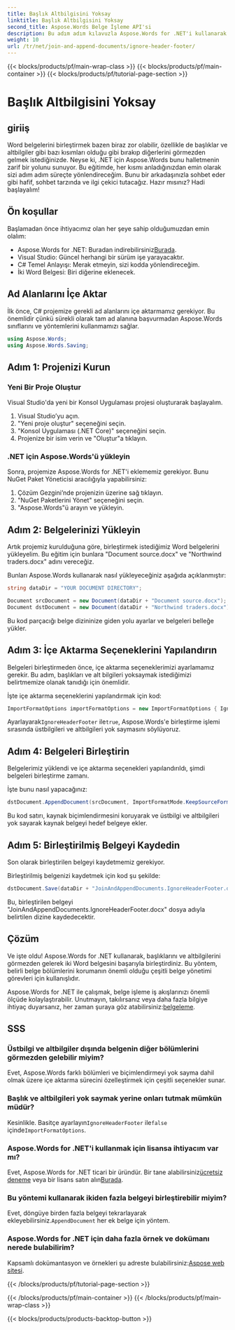 ```yaml
---
title: Başlık Altbilgisini Yoksay
linktitle: Başlık Altbilgisini Yoksay
second_title: Aspose.Words Belge İşleme API'si
description: Bu adım adım kılavuzla Aspose.Words for .NET'i kullanarak üstbilgi ve altbilgileri yok sayarak Word belgelerini nasıl birleştireceğinizi öğrenin.
weight: 10
url: /tr/net/join-and-append-documents/ignore-header-footer/
---
```


{{< blocks/products/pf/main-wrap-class >}}
{{< blocks/products/pf/main-container >}}
{{< blocks/products/pf/tutorial-page-section >}}

# Başlık Altbilgisini Yoksay

## giriiş

Word belgelerini birleştirmek bazen biraz zor olabilir, özellikle de başlıklar ve altbilgiler gibi bazı kısımları olduğu gibi bırakıp diğerlerini görmezden gelmek istediğinizde. Neyse ki, .NET için Aspose.Words bunu halletmenin zarif bir yolunu sunuyor. Bu eğitimde, her kısmı anladığınızdan emin olarak sizi adım adım süreçte yönlendireceğim. Bunu bir arkadaşınızla sohbet eder gibi hafif, sohbet tarzında ve ilgi çekici tutacağız. Hazır mısınız? Hadi başlayalım!

## Ön koşullar

Başlamadan önce ihtiyacımız olan her şeye sahip olduğumuzdan emin olalım:

-  Aspose.Words for .NET: Buradan indirebilirsiniz[Burada](https://releases.aspose.com/words/net/).
- Visual Studio: Güncel herhangi bir sürüm işe yarayacaktır.
- C# Temel Anlayışı: Merak etmeyin, sizi kodda yönlendireceğim.
- İki Word Belgesi: Biri diğerine eklenecek.

## Ad Alanlarını İçe Aktar

İlk önce, C# projemize gerekli ad alanlarını içe aktarmamız gerekiyor. Bu önemlidir çünkü sürekli olarak tam ad alanına başvurmadan Aspose.Words sınıflarını ve yöntemlerini kullanmamızı sağlar.

```csharp
using Aspose.Words;
using Aspose.Words.Saving;
```

## Adım 1: Projenizi Kurun

### Yeni Bir Proje Oluştur

Visual Studio'da yeni bir Konsol Uygulaması projesi oluşturarak başlayalım.

1. Visual Studio’yu açın.
2. "Yeni proje oluştur" seçeneğini seçin.
3. "Konsol Uygulaması (.NET Core)" seçeneğini seçin.
4. Projenize bir isim verin ve "Oluştur"a tıklayın.

### .NET için Aspose.Words'ü yükleyin

Sonra, projemize Aspose.Words for .NET'i eklememiz gerekiyor. Bunu NuGet Paket Yöneticisi aracılığıyla yapabilirsiniz:

1. Çözüm Gezgini’nde projenizin üzerine sağ tıklayın.
2. "NuGet Paketlerini Yönet" seçeneğini seçin.
3. "Aspose.Words"ü arayın ve yükleyin.

## Adım 2: Belgelerinizi Yükleyin

Artık projemiz kurulduğuna göre, birleştirmek istediğimiz Word belgelerini yükleyelim. Bu eğitim için bunlara "Document source.docx" ve "Northwind traders.docx" adını vereceğiz.

Bunları Aspose.Words kullanarak nasıl yükleyeceğiniz aşağıda açıklanmıştır:

```csharp
string dataDir = "YOUR DOCUMENT DIRECTORY";

Document srcDocument = new Document(dataDir + "Document source.docx");
Document dstDocument = new Document(dataDir + "Northwind traders.docx");
```

Bu kod parçacığı belge dizininize giden yolu ayarlar ve belgeleri belleğe yükler.

## Adım 3: İçe Aktarma Seçeneklerini Yapılandırın

Belgeleri birleştirmeden önce, içe aktarma seçeneklerimizi ayarlamamız gerekir. Bu adım, başlıkları ve alt bilgileri yoksaymak istediğimizi belirtmemize olanak tanıdığı için önemlidir.

İşte içe aktarma seçeneklerini yapılandırmak için kod:

```csharp
ImportFormatOptions importFormatOptions = new ImportFormatOptions { IgnoreHeaderFooter = true };
```

 Ayarlayarak`IgnoreHeaderFooter` ile`true`, Aspose.Words'e birleştirme işlemi sırasında üstbilgileri ve altbilgileri yok saymasını söylüyoruz.

## Adım 4: Belgeleri Birleştirin

Belgelerimiz yüklendi ve içe aktarma seçenekleri yapılandırıldı, şimdi belgeleri birleştirme zamanı.

İşte bunu nasıl yapacağınız:

```csharp
dstDocument.AppendDocument(srcDocument, ImportFormatMode.KeepSourceFormatting, importFormatOptions);
```

Bu kod satırı, kaynak biçimlendirmesini koruyarak ve üstbilgi ve altbilgileri yok sayarak kaynak belgeyi hedef belgeye ekler.

## Adım 5: Birleştirilmiş Belgeyi Kaydedin

Son olarak birleştirilen belgeyi kaydetmemiz gerekiyor. 

Birleştirilmiş belgenizi kaydetmek için kod şu şekilde:

```csharp
dstDocument.Save(dataDir + "JoinAndAppendDocuments.IgnoreHeaderFooter.docx");
```

Bu, birleştirilen belgeyi "JoinAndAppendDocuments.IgnoreHeaderFooter.docx" dosya adıyla belirtilen dizine kaydedecektir.

## Çözüm

Ve işte oldu! Aspose.Words for .NET kullanarak, başlıklarını ve altbilgilerini görmezden gelerek iki Word belgesini başarıyla birleştirdiniz. Bu yöntem, belirli belge bölümlerini korumanın önemli olduğu çeşitli belge yönetimi görevleri için kullanışlıdır.

Aspose.Words for .NET ile çalışmak, belge işleme iş akışlarınızı önemli ölçüde kolaylaştırabilir. Unutmayın, takılırsanız veya daha fazla bilgiye ihtiyaç duyarsanız, her zaman şuraya göz atabilirsiniz:[belgeleme](https://reference.aspose.com/words/net/).

## SSS

### Üstbilgi ve altbilgiler dışında belgenin diğer bölümlerini görmezden gelebilir miyim?

Evet, Aspose.Words farklı bölümleri ve biçimlendirmeyi yok sayma dahil olmak üzere içe aktarma sürecini özelleştirmek için çeşitli seçenekler sunar.

### Başlık ve altbilgileri yok saymak yerine onları tutmak mümkün müdür?

 Kesinlikle. Basitçe ayarlayın`IgnoreHeaderFooter` ile`false` içinde`ImportFormatOptions`.

### Aspose.Words for .NET'i kullanmak için lisansa ihtiyacım var mı?

 Evet, Aspose.Words for .NET ticari bir üründür. Bir tane alabilirsiniz[ücretsiz deneme](https://releases.aspose.com/) veya bir lisans satın alın[Burada](https://purchase.aspose.com/buy).

### Bu yöntemi kullanarak ikiden fazla belgeyi birleştirebilir miyim?

 Evet, döngüye birden fazla belgeyi tekrarlayarak ekleyebilirsiniz.`AppendDocument` her ek belge için yöntem.

### Aspose.Words for .NET için daha fazla örnek ve dokümanı nerede bulabilirim?

 Kapsamlı dokümantasyon ve örnekleri şu adreste bulabilirsiniz:[Aspose web sitesi](https://reference.aspose.com/words/net/).

{{< /blocks/products/pf/tutorial-page-section >}}

{{< /blocks/products/pf/main-container >}}
{{< /blocks/products/pf/main-wrap-class >}}

{{< blocks/products/products-backtop-button >}}
